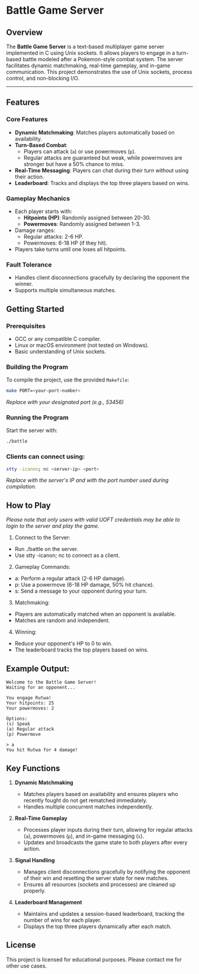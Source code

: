 # Battle Game Server

## Overview

The **Battle Game Server** is a text-based multiplayer game server implemented in C using Unix sockets. It allows players to engage in a turn-based battle modeled after a Pokemon-style combat system. The server facilitates dynamic matchmaking, real-time gameplay, and in-game communication. This project demonstrates the use of Unix sockets, process control, and non-blocking I/O.

---

## Features

### Core Features
- **Dynamic Matchmaking**: Matches players automatically based on availability.
- **Turn-Based Combat**:
  - Players can attack (`a`) or use powermoves (`p`).
  - Regular attacks are guaranteed but weak, while powermoves are stronger but have a 50% chance to miss.
- **Real-Time Messaging**: Players can chat during their turn without using their action.
- **Leaderboard**: Tracks and displays the top three players based on wins.

### Gameplay Mechanics
- Each player starts with:
  - **Hitpoints (HP)**: Randomly assigned between 20-30.
  - **Powermoves**: Randomly assigned between 1-3.
- Damage ranges:
  - Regular attacks: 2-6 HP.
  - Powermoves: 6-18 HP (if they hit).
- Players take turns until one loses all hitpoints.

### Fault Tolerance
- Handles client disconnections gracefully by declaring the opponent the winner.
- Supports multiple simultaneous matches.


## Getting Started
### Prerequisites
- GCC or any compatible C compiler.
- Linux or macOS environment (not tested on Windows).
- Basic understanding of Unix sockets.

### Building the Program
To compile the project, use the provided `Makefile`:
```bash
make PORT=<your-port-number>
```
*Replace <your-port-number> with your designated port (e.g., 53456)*

### Running the Program
Start the server with:
```bash
./battle
```

### Clients can connect using:
```bash
stty -icanon; nc <server-ip> <port>
```
*Replace <server-ip> with the server's IP and <port> with the port number used during compilation.*

## How to Play
*Please note that only users with valid UOFT credentials may be able to login to the server and play the game.*

1. Connect to the Server:
- Run ./battle on the server.
- Use stty -icanon; nc <server-ip> <port> to connect as a client.

2. Gameplay Commands:
- a: Perform a regular attack (2-6 HP damage).
- p: Use a powermove (6-18 HP damage, 50% hit chance).
- s: Send a message to your opponent during your turn.

3. Matchmaking:
- Players are automatically matched when an opponent is available.
- Matches are random and independent.

4. Winning:
- Reduce your opponent's HP to 0 to win.
- The leaderboard tracks the top players based on wins.

## Example Output:
```plaintext
Welcome to the Battle Game Server!
Waiting for an opponent...

You engage Rutwa!
Your hitpoints: 25
Your powermoves: 2

Options:
(s) Speak
(a) Regular attack
(p) Powermove

> a
You hit Rutwa for 4 damage!
```

## Key Functions

1. **Dynamic Matchmaking**  
   - Matches players based on availability and ensures players who recently fought do not get rematched immediately.
   - Handles multiple concurrent matches independently.

2. **Real-Time Gameplay**  
   - Processes player inputs during their turn, allowing for regular attacks (`a`), powermoves (`p`), and in-game messaging (`s`).
   - Updates and broadcasts the game state to both players after every action.

3. **Signal Handling**  
   - Manages client disconnections gracefully by notifying the opponent of their win and resetting the server state for new matches.
   - Ensures all resources (sockets and processes) are cleaned up properly.

4. **Leaderboard Management**  
   - Maintains and updates a session-based leaderboard, tracking the number of wins for each player.
   - Displays the top three players dynamically after each match.

## License 
This project is licensed for educational purposes. Please contact me for other use cases.


